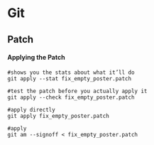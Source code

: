 # Git



## Patch

#### Applying the Patch

```shell
#shows you the stats about what it’ll do
git apply --stat fix_empty_poster.patch

#test the patch before you actually apply it
git apply --check fix_empty_poster.patch

#apply directly
git apply fix_empty_poster.patch

#apply
git am --signoff < fix_empty_poster.patch
```

